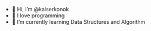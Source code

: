 - 👋 Hi, I’m @kaiserkonok
- 👀 I love programming
- 🌱 I’m currently learning Data Structures and Algorithm

<!---
kaiserkonok/kaiserkonok is a ✨ special ✨ repository because its `README.md` (this file) appears on your GitHub profile.
You can click the Preview link to take a look at your changes.
--->
